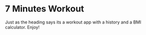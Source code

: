 # 7 Minutes Workout
Just as the heading says its a workout app with a history and a BMI calculator. Enjoy!
